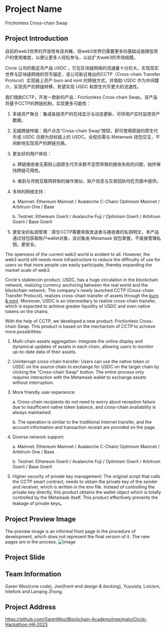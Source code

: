 # Project Name
Frictionless Cross-chain Swap
## Project Introduction
目前的web3世界的开放性有目共睹，但web3世界仍需要更多的基础设施降低用户的使用难度，以便让更多人轻松参与，以此扩大web3的市场规模。

Circle 公司的稳定币产品 USDC ，它在区块链网络的流通量十分巨大，实现现实世界与区块链网络的货币锚定，该公司新近推出的CCTP（Cross-chain Transfer Protocol）实现链上资产 burn and mint 的跨链方式，并借助 USDC 作为中间媒介，实现资产的跨链转移，有望实现 USDC 和原生代币更大的流通性。

我们借助CCTP，开发一款新的产品：Frictionless Cross-chain Swap，该产品将基于CCTP的跨链机制，实现更多可能性：

1. 多链资产聚合：集成各链资产的在线显示与动态更新，可供用户实时监控资产数据。
   
2. 无缝跨链传输：用户点击“Cross-chain Swap”按钮，即可使用原链的原生代币或 USDC 兑换为目标链上的 USDC。全程仅需与 Metamask 钱包交互，不间断地实现资产的跨链兑换。
   
3. 更友好的用户体验：

     a. 跨链接收者无需担心因原生代币余额不足而导致的接收失败的问题，始终保持跨链可用性。
   
     b. 做到与传统互联网转账的操作类似，账户信息与交易回执均在页面中提供。
   
4. 多样的网络支持：
   
     a. Mainnet: Ethereum Mainnet / Avalanche C-Chain/ Optimism Mainnet / Arbitrum One / Base
   
     b. Testnet: Ethereum Goerli / Avalanche Fuji / Optimism Goerli / Arbitrum Goerli / Base Goerli
   
5. 更安全的私钥管理：原生CCTP需要索取发送者与接收者的私钥明文，本产品通过钱包获取账户wallet对象，该对象由 Metamask 钱包掌握，不直接管理私钥，更安全。


The openness of the current web3 world is evident to all. However, the web3 world still needs more infrastructure to reduce the difficulty of use for users so that more people can easily participate, thereby expanding the market scale of web3.

Circle's stablecoin product, USDC, has a huge circulation in the blockchain network, realizing currency anchoring between the real world and the blockchain network. The company's newly launched CCTP (Cross-chain Transfer Protocol), realizes cross-chain transfer of assets through the <u>burn & mint</u>. Moreover, USDC is an intermediary to realize cross-chain transfer, which is expected to achieve greater liquidity of USDC and even native tokens on the chains.

With the help of CCTP, we developed a new product: Frictionless Cross-chain Swap. This product is based on the mechanism of CCTP to achieve more possibilities:

1. Multi-chain assets aggregation: Integrate the online display and dynamical updates of assets in each chain, allowing users to monitor up-to-date data of their assets.

2. Uninterrupt cross-chain transfer: Users can use the native token or USDC on the source chain to exchange for USDC on the target chain by clicking the "Cross-chain Swap" button. The entire process only requires interaction with the Metamask wallet to exchange assets without interruption.

3. More friendly user experience:

      a. Cross-chain recipients do not need to worry about reception failure due to insufficient native token balance, and cross-chain availability is always maintained.
   
      b. The operation is similar to the traditional Internet transfer, and the account information and transaction receipt are provided on the page.
   
4. Diverse network support:

      a. Mainnet: Ethereum Mainnet / Avalanche C-Chain/ Optimism Mainnet / Arbitrum One / Base
   
      b. Testnet: Ethereum Goerli / Avalanche Fuji / Optimism Goerli / Arbitrum Goerli / Base Goerli
   
5. Higher security of private key management: The original script that calls the CCTP smart contract, needs to obtain the private key of the sender and receiver, which is written in the env file. Instead of controlling the private key directly, this product obtains the wallet object which is totally controlled by the Metamask itself. This product effectively prevents the leakage of private keys。
   
## Project Preview Image
The preview image is an informal front page in the procedure of development, which does not represent the final version of it. The new pages are in the process.
![image](https://github.com/GarenWoo/Blockchain-Academy/assets/126687110/2d4c8b1f-ce8d-42de-9e57-5e312e3c6266)

## Project Slide


## Team Information
Garen Woo(core code), Joe(front-end design & docking), Yuyuista, Loicism, hitefork and Lanqing Zhong.
## Project Address
https://github.com/GarenWoo/Blockchain-Academy/tree/main/Circle-Hackathon-HK-2023
